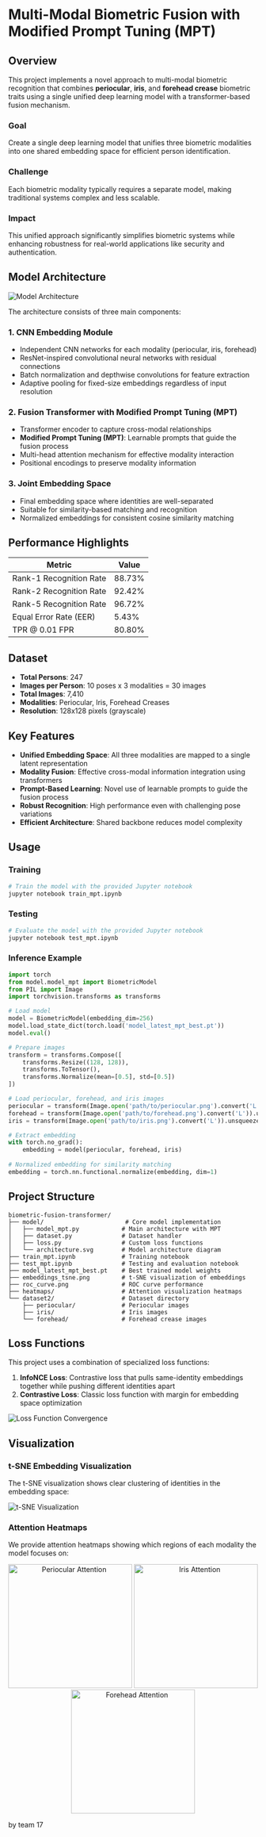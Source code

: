 # Multi-Modal Biometric Fusion with Modified Prompt Tuning (MPT)

## Overview

This project implements a novel approach to multi-modal biometric recognition that combines **periocular**, **iris**, and **forehead crease** biometric traits using a single unified deep learning model with a transformer-based fusion mechanism.

### Goal
Create a single deep learning model that unifies three biometric modalities into one shared embedding space for efficient person identification.

### Challenge
Each biometric modality typically requires a separate model, making traditional systems complex and less scalable.

### Impact
This unified approach significantly simplifies biometric systems while enhancing robustness for real-world applications like security and authentication.

## Model Architecture

![Model Architecture](model_arch.svg)

The architecture consists of three main components:

### 1. CNN Embedding Module
- Independent CNN networks for each modality (periocular, iris, forehead)
- ResNet-inspired convolutional neural networks with residual connections
- Batch normalization and depthwise convolutions for feature extraction
- Adaptive pooling for fixed-size embeddings regardless of input resolution

### 2. Fusion Transformer with Modified Prompt Tuning (MPT)
- Transformer encoder to capture cross-modal relationships
- **Modified Prompt Tuning (MPT)**: Learnable prompts that guide the fusion process
- Multi-head attention mechanism for effective modality interaction
- Positional encodings to preserve modality information

### 3. Joint Embedding Space
- Final embedding space where identities are well-separated
- Suitable for similarity-based matching and recognition
- Normalized embeddings for consistent cosine similarity matching

## Performance Highlights

| Metric | Value |
|--------|-------|
| Rank-1 Recognition Rate | 88.73% |
| Rank-2 Recognition Rate | 92.42% |
| Rank-5 Recognition Rate | 96.72% |
| Equal Error Rate (EER) | 5.43% |
| TPR @ 0.01 FPR | 80.80% |

## Dataset

- **Total Persons**: 247
- **Images per Person**: 10 poses x 3 modalities = 30 images
- **Total Images**: 7,410
- **Modalities**: Periocular, Iris, Forehead Creases
- **Resolution**: 128x128 pixels (grayscale)

## Key Features

- **Unified Embedding Space**: All three modalities are mapped to a single latent representation
- **Modality Fusion**: Effective cross-modal information integration using transformers
- **Prompt-Based Learning**: Novel use of learnable prompts to guide the fusion process
- **Robust Recognition**: High performance even with challenging pose variations
- **Efficient Architecture**: Shared backbone reduces model complexity

## Usage

### Training

```python
# Train the model with the provided Jupyter notebook
jupyter notebook train_mpt.ipynb
```

### Testing

```python
# Evaluate the model with the provided Jupyter notebook
jupyter notebook test_mpt.ipynb
```

### Inference Example

```python
import torch
from model.model_mpt import BiometricModel
from PIL import Image
import torchvision.transforms as transforms

# Load model
model = BiometricModel(embedding_dim=256)
model.load_state_dict(torch.load('model_latest_mpt_best.pt'))
model.eval()

# Prepare images
transform = transforms.Compose([
    transforms.Resize((128, 128)),
    transforms.ToTensor(),
    transforms.Normalize(mean=[0.5], std=[0.5])
])

# Load periocular, forehead, and iris images
periocular = transform(Image.open('path/to/periocular.png').convert('L')).unsqueeze(0)
forehead = transform(Image.open('path/to/forehead.png').convert('L')).unsqueeze(0)
iris = transform(Image.open('path/to/iris.png').convert('L')).unsqueeze(0)

# Extract embedding
with torch.no_grad():
    embedding = model(periocular, forehead, iris)
    
# Normalized embedding for similarity matching
embedding = torch.nn.functional.normalize(embedding, dim=1)
```

## Project Structure

```
biometric-fusion-transformer/
├── model/                       # Core model implementation
│   ├── model_mpt.py            # Main architecture with MPT
│   ├── dataset.py              # Dataset handler
│   ├── loss.py                 # Custom loss functions
│   └── architecture.svg        # Model architecture diagram
├── train_mpt.ipynb             # Training notebook
├── test_mpt.ipynb              # Testing and evaluation notebook
├── model_latest_mpt_best.pt    # Best trained model weights
├── embeddings_tsne.png         # t-SNE visualization of embeddings
├── roc_curve.png               # ROC curve performance
├── heatmaps/                   # Attention visualization heatmaps
└── dataset2/                   # Dataset directory
    ├── periocular/             # Periocular images
    ├── iris/                   # Iris images
    └── forehead/               # Forehead crease images
```

## Loss Functions

This project uses a combination of specialized loss functions:

1. **InfoNCE Loss**: Contrastive loss that pulls same-identity embeddings together while pushing different identities apart
2. **Contrastive Loss**: Classic loss function with margin for embedding space optimization

![Loss Function Convergence](loss.png)

## Visualization

### t-SNE Embedding Visualization

The t-SNE visualization shows clear clustering of identities in the embedding space:

![t-SNE Visualization](embeddings_tsne.png)

### Attention Heatmaps

We provide attention heatmaps showing which regions of each modality the model focuses on:

<div align="center">
  <img src="heatmaps/periocular_heatmap_1.png" width="250" alt="Periocular Attention"/>
  <img src="heatmaps/iris_heatmap_1.png" width="250" alt="Iris Attention"/>
  <img src="heatmaps/forehead_heatmap_3.png" width="250" alt="Forehead Attention"/>
</div>


by team 17

